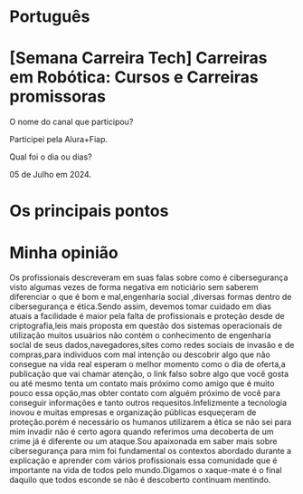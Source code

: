 # Português

# [Semana Carreira Tech] Carreiras em Robótica: Cursos e Carreiras promissoras

O nome do canal que participou?

Participei pela Alura+Fiap.

Qual foi o dia ou dias?

05 de Julho em 2024.

# Os principais pontos


# Minha opinião 

<P>Os profissionais descreveram em suas falas sobre  como é cibersegurança visto  algumas vezes de forma negativa  em noticiário sem saberem diferenciar o que é bom e mal,engenharia social ,diversas formas dentro de cibersegurança e  ética.Sendo assim, devemos tomar cuidado em dias atuais a facilidade é maior pela falta de profissionais e proteção desde de criptografia,leis mais proposta em questão dos sistemas operacionais de utilização muitos usuários não contém o conhecimento de engenharia soclal de seus dados,navegadores,sites como redes sociais de invasão e de compras,para individuos com mal intenção ou descobrir algo que não consegue na vida real esperam o melhor momento como o dia de oferta,a publicação que vai chamar atenção,  o link falso sobre algo que você gosta ou até mesmo tenta um contato mais próximo como amigo que é muito pouco essa opção,mas obter contato com alguém próximo de você para conseguir informações e tanto  outros requesitos.Infelizmente a tecnologia inovou e muitas empresas e organização públicas esqueçeram de proteção.porém é necessário os humanos utilizarem a ética se não sei para mim invadir não é certo agora quando referimos uma decoberta de um crime já é diferente ou um ataque.Sou apaixonada em saber mais sobre cibersegurança para mim foi fundamental os contextos abordado durante a explicação e aprender com vários profissionais essa comunidade que  é importante na vida de todos pelo mundo.Digamos o xaque-mate é o final daquilo que todos esconde se não é descoberto continuam mentindo.</P>





